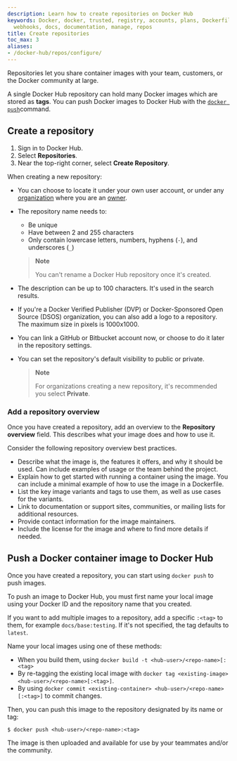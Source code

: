 ```yaml
---
description: Learn how to create repositories on Docker Hub
keywords: Docker, docker, trusted, registry, accounts, plans, Dockerfile, Docker Hub,
  webhooks, docs, documentation, manage, repos
title: Create repositories
toc_max: 3
aliases:
- /docker-hub/repos/configure/
---
```


Repositories let you share container images with your team,
customers, or the Docker community at large.

A single Docker Hub repository can hold many Docker images which are stored as **tags**. You can push Docker images to Docker Hub with the [`docker push`](/engine/reference/commandline/push/)command.

## Create a repository

1. Sign in to Docker Hub.
2. Select **Repositories**.
3. Near the top-right corner, select **Create Repository**.

When creating a new repository:

- You can choose to locate it under your own user account, or under any
  [organization](../../docker-hub/orgs.md) where you are an [owner](../manage-a-team.md#organization-owner).
- The repository name needs to:
    - Be unique
    - Have between 2 and 255 characters
    - Only contain lowercase letters, numbers, hyphens (`-`), and underscores (`_`)

  > **Note**
  >
  > You can't rename a Docker Hub repository once it's created.

- The description can be up to 100 characters. It's used in the search results.
- If you're a Docker Verified Publisher (DVP) or Docker-Sponsored Open Source (DSOS) organization, you can also add a logo to a repository. The maximum size in pixels is 1000x1000.
- You can link a GitHub or Bitbucket account now, or choose to do it later in
  the repository settings.
- You can set the repository's default visibility to public or private.

  > **Note**
  >
  > For organizations creating a new repository, it's recommended you select **Private**.

### Add a repository overview

Once you have created a repository, add an overview to the **Repository overview** field. This describes what your image does and how to use it. 

Consider the following repository overview best practices.

- Describe what the image is, the features it offers, and why it should be used. Can include examples of usage or the team behind the project.
- Explain how to get started with running a container using the image. You can include a minimal example of how to use the image in a Dockerfile.
- List the key image variants and tags to use them, as well as use cases for the variants.
- Link to documentation or support sites, communities, or mailing lists for additional resources.
- Provide contact information for the image maintainers.
- Include the license for the image and where to find more details if needed.

## Push a Docker container image to Docker Hub

Once you have created a repository, you can start using `docker push` to push
images.

To push an image to Docker Hub, you must first name your local image using your
Docker ID and the repository name that you created.

If you want to add multiple images to a repository, add a specific `:<tag>` to them, for example `docs/base:testing`. If it's not specified, the tag defaults to `latest`.

Name your local images using one of these methods:

- When you build them, using `docker build -t <hub-user>/<repo-name>[:<tag>`
- By re-tagging the existing local image with `docker tag <existing-image> <hub-user>/<repo-name>[:<tag>]`.
- By using `docker commit <existing-container> <hub-user>/<repo-name>[:<tag>]` to commit changes.

Then, you can push this image to the repository designated by its name or tag:

```console
$ docker push <hub-user>/<repo-name>:<tag>
```

The image is then uploaded and available for use by your teammates and/or the community.